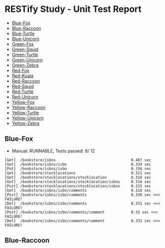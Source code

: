 # RESTify Study - Unit Test Report
 * [Blue-Fox](#blue-fox)
 * [Blue-Raccoon](#blue-raccoon)
 * [Blue-Turtle](#blue-turtle)
 * [Blue-Unicorn](#blue-unicorn)
 * [Green-Fox](#green-fox)
 * [Green-Squid](#green-squid)
 * [Green-Turtle](#green-turtle)
 * [Green-Unicorn](#green-unicorn)
 * [Green-Zebra](#green-zebra)
 * [Red-Fox](#red-fox)
 * [Red-Koala](#red-koala)
 * [Red-Raccoon](#red-raccoon)
 * [Red-Squid](#red-squid)
 * [Red-Turtle](#red-turtle)
 * [Red-Unicorn](#red-unicorn)
 * [Yellow-Fox](#yellow-fox)
 * [Yellow-Raccoon](#yellow-raccoon)
 * [Yellow-Turtle](#yellow-turtle)
 * [Yellow-Unicorn](#yellow-unicorn)
 * [Yellow-Zebra](#yellow-zebra)

## Blue-Fox

 * Manual: RUNNABLE, Tests passed:        8/      12
```
[Get]  /bookstore/isbns                                  0.407 sec
[Get]  /bookstore/isbns/isbn                             0.334 sec
[Put]  /bookstore/isbns/isbn                             0.336 sec
[Get]  /bookstore/stocklocations                         0.321 sec
[Get]  /bookstore/stocklocations/stocklocation           0.316 sec
[Get]  /bookstore/stocklocations/stocklocation/isbns     0.316 sec
[Post] /bookstore/stocklocations/stocklocation/isbns     0.315 sec
[Get]  /bookstore/isbns/isbn/comments                    0.316 sec
[Post] /bookstore/isbns/isbn/comments                    0.336 sec <<< FAILURE!
[Del]  /bookstore/isbns/isbn/comments                    0.331 sec <<< FAILURE!
[Post] /bookstore/isbns/isbn/comments/comment            0.33 sec <<< FAILURE!
[Del]  /bookstore/isbns/isbn/comments/comment            0.331 sec <<< FAILURE!
```

## Blue-Raccoon

